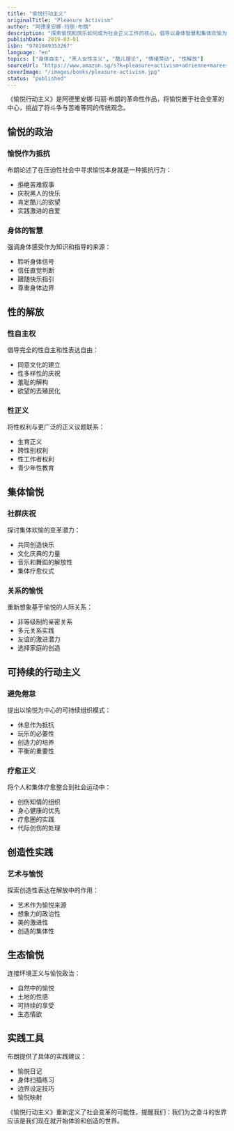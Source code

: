 ```yaml
---
title: "愉悦行动主义"
originalTitle: "Pleasure Activism"
author: "阿德里安娜·玛丽·布朗"
description: "探索愉悦和快乐如何成为社会正义工作的核心，倡导以身体智慧和集体欢愉为基础的解放政治。"
publishDate: 2019-03-01
isbn: "9781849353267"
language: "en"
topics: ["身体自主", "黑人女性主义", "酷儿理论", "情绪劳动", "性解放"]
sourceUrl: "https://www.amazon.sg/s?k=pleasure+activism+adrienne+maree+brown&tag=inkrupt-22"
coverImage: "/images/books/pleasure-activism.jpg"
status: "published"
---
```


《愉悦行动主义》是阿德里安娜·玛丽·布朗的革命性作品，将愉悦置于社会变革的中心，挑战了将斗争与苦难等同的传统观念。

## 愉悦的政治

### 愉悦作为抵抗
布朗论述了在压迫性社会中寻求愉悦本身就是一种抵抗行为：

- 拒绝苦难叙事
- 庆祝黑人的快乐
- 肯定酷儿的欲望
- 实践激进的自爱

### 身体的智慧
强调身体感受作为知识和指导的来源：

- 聆听身体信号
- 信任直觉判断
- 跟随快乐指引
- 尊重身体边界

## 性的解放

### 性自主权
倡导完全的性自主和性表达自由：

- 同意文化的建立
- 性多样性的庆祝
- 羞耻的解构
- 欲望的去殖民化

### 性正义
将性权利与更广泛的正义议题联系：

- 生育正义
- 跨性别权利
- 性工作者权利
- 青少年性教育

## 集体愉悦

### 社群庆祝
探讨集体欢愉的变革潜力：

- 共同创造快乐
- 文化庆典的力量
- 音乐和舞蹈的解放性
- 集体疗愈仪式

### 关系的愉悦
重新想象基于愉悦的人际关系：

- 非等级制的亲密关系
- 多元关系实践
- 友谊的激进潜力
- 选择家庭的创造

## 可持续的行动主义

### 避免倦怠
提出以愉悦为中心的可持续组织模式：

- 休息作为抵抗
- 玩乐的必要性
- 创造力的培养
- 平衡的重要性

### 疗愈正义
将个人和集体疗愈整合到社会运动中：

- 创伤知情的组织
- 身心健康的优先
- 疗愈圈的实践
- 代际创伤的处理

## 创造性实践

### 艺术与愉悦
探索创造性表达在解放中的作用：

- 艺术作为愉悦来源
- 想象力的政治性
- 美的激进性
- 创造的集体性

## 生态愉悦

连接环境正义与愉悦政治：

- 自然中的愉悦
- 土地的性感
- 可持续的享受
- 生态情欲

## 实践工具

布朗提供了具体的实践建议：

- 愉悦日记
- 身体扫描练习
- 边界设定技巧
- 愉悦映射

《愉悦行动主义》重新定义了社会变革的可能性，提醒我们：我们为之奋斗的世界应该是我们现在就开始体验和创造的世界。